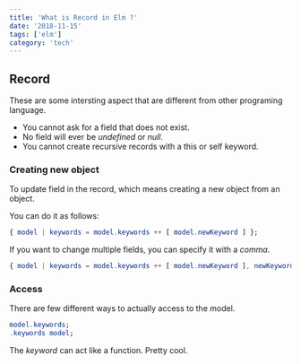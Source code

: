 ```yaml
---
title: 'What is Record in Elm ?'
date: '2018-11-15'
tags: ['elm']
category: 'tech'
---
```


## Record

These are some intersting aspect that are different from other programing language.

- You cannot ask for a field that does not exist.
- No field will ever be _undefined_ or _null_.
- You cannot create recursive records with a this or self keyword.

### Creating new object

To update field in the record,
which means creating a new object from an object.

You can do it as follows:

```elm
{ model | keywords = model.keywords ++ [ model.newKeyword ] };
```

If you want to change multiple fields, you can specify it with a _comma_.

```elm
{ model | keywords = model.keywords ++ [ model.newKeyword ], newKeyword = "" };
```

### Access

There are few different ways to actually access to the model.

```elm
model.keywords;
.keywords model;
```

The _keyword_ can act like a function. Pretty cool.

